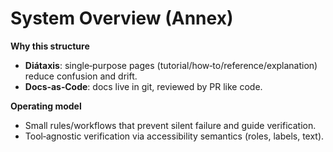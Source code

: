 # System Overview (Annex)

**Why this structure**  
- **Diátaxis**: single‑purpose pages (tutorial/how‑to/reference/explanation) reduce confusion and drift.  
- **Docs‑as‑Code**: docs live in git, reviewed by PR like code.

**Operating model**  
- Small rules/workflows that prevent silent failure and guide verification.  
- Tool‑agnostic verification via accessibility semantics (roles, labels, text).
